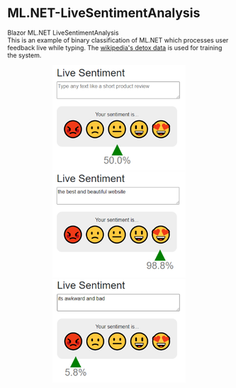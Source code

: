 # ML.NET-LiveSentimentAnalysis
Blazor ML.NET LiveSentimentAnalysis <br/>
This is an example of binary classification of ML.NET  which processes user feedback live while typing.
The <a href=https://raw.githubusercontent.com/dotnet/machinelearning/main/test/data/wikipedia-detox-250-line-data.tsv>wikipedia's detox data</a> is used for training the system.
<p align="center">
  <img src="Screenshot1.png" width="300" title="ScreenShot">
  <img src="Screenshot2.png" width="300" title="ScreenShot">
  <img src="Screenshot3.png" width="300" title="ScreenShot">
</p>
